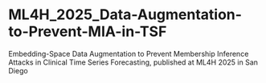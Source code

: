 # ML4H_2025_Data-Augmentation-to-Prevent-MIA-in-TSF
Embedding-Space Data Augmentation to Prevent Membership Inference Attacks in Clinical Time Series Forecasting, published at ML4H 2025 in San Diego
